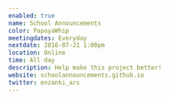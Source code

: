 ```yaml
---
enabled: true
name: School Announcements
color: PapayaWhip
meetingdates: Everyday
nextdate: 2016-07-21 1:00pm
location: Online
time: All day
description: Help make this project better!
website: schoolannouncements.github.io
twitter: enzanki_ars
---
```

